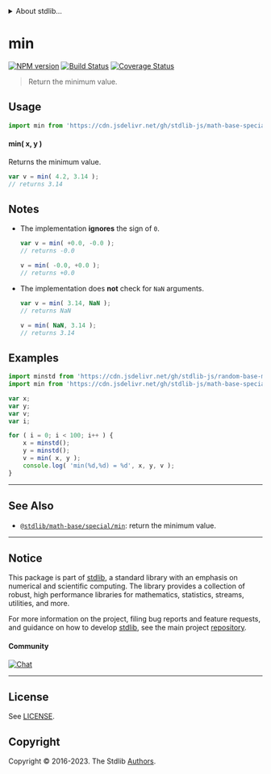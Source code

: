 <!--

@license Apache-2.0

Copyright (c) 2018 The Stdlib Authors.

Licensed under the Apache License, Version 2.0 (the "License");
you may not use this file except in compliance with the License.
You may obtain a copy of the License at

   http://www.apache.org/licenses/LICENSE-2.0

Unless required by applicable law or agreed to in writing, software
distributed under the License is distributed on an "AS IS" BASIS,
WITHOUT WARRANTIES OR CONDITIONS OF ANY KIND, either express or implied.
See the License for the specific language governing permissions and
limitations under the License.

-->


<details>
  <summary>
    About stdlib...
  </summary>
  <p>We believe in a future in which the web is a preferred environment for numerical computation. To help realize this future, we've built stdlib. stdlib is a standard library, with an emphasis on numerical and scientific computation, written in JavaScript (and C) for execution in browsers and in Node.js.</p>
  <p>The library is fully decomposable, being architected in such a way that you can swap out and mix and match APIs and functionality to cater to your exact preferences and use cases.</p>
  <p>When you use stdlib, you can be absolutely certain that you are using the most thorough, rigorous, well-written, studied, documented, tested, measured, and high-quality code out there.</p>
  <p>To join us in bringing numerical computing to the web, get started by checking us out on <a href="https://github.com/stdlib-js/stdlib">GitHub</a>, and please consider <a href="https://opencollective.com/stdlib">financially supporting stdlib</a>. We greatly appreciate your continued support!</p>
</details>

# min

[![NPM version][npm-image]][npm-url] [![Build Status][test-image]][test-url] [![Coverage Status][coverage-image]][coverage-url] <!-- [![dependencies][dependencies-image]][dependencies-url] -->

> Return the minimum value.

<!-- Section to include introductory text. Make sure to keep an empty line after the intro `section` element and another before the `/section` close. -->

<section class="intro">

</section>

<!-- /.intro -->

<!-- Package usage documentation. -->



<section class="usage">

## Usage

```javascript
import min from 'https://cdn.jsdelivr.net/gh/stdlib-js/math-base-special-fast-min@v0.1.0-deno/mod.js';
```

#### min( x, y )

Returns the minimum value.

```javascript
var v = min( 4.2, 3.14 );
// returns 3.14
```

</section>

<!-- /.usage -->

<!-- Package usage notes. Make sure to keep an empty line after the `section` element and another before the `/section` close. -->

<section class="notes">

## Notes

-   The implementation **ignores** the sign of `0`.

    ```javascript
    var v = min( +0.0, -0.0 );
    // returns -0.0

    v = min( -0.0, +0.0 );
    // returns +0.0
    ```

-   The implementation does **not** check for `NaN` arguments.

    ```javascript
    var v = min( 3.14, NaN );
    // returns NaN

    v = min( NaN, 3.14 );
    // returns 3.14
    ```

</section>

<!-- /.notes -->

<!-- Package usage examples. -->

<section class="examples">

## Examples

<!-- eslint no-undef: "error" -->

```javascript
import minstd from 'https://cdn.jsdelivr.net/gh/stdlib-js/random-base-minstd-shuffle@deno/mod.js';
import min from 'https://cdn.jsdelivr.net/gh/stdlib-js/math-base-special-fast-min@v0.1.0-deno/mod.js';

var x;
var y;
var v;
var i;

for ( i = 0; i < 100; i++ ) {
    x = minstd();
    y = minstd();
    v = min( x, y );
    console.log( 'min(%d,%d) = %d', x, y, v );
}
```

</section>

<!-- /.examples -->

<!-- Section to include cited references. If references are included, add a horizontal rule *before* the section. Make sure to keep an empty line after the `section` element and another before the `/section` close. -->

<section class="references">

</section>

<!-- /.references -->

<!-- Section for related `stdlib` packages. Do not manually edit this section, as it is automatically populated. -->

<section class="related">

* * *

## See Also

-   <span class="package-name">[`@stdlib/math-base/special/min`][@stdlib/math/base/special/min]</span><span class="delimiter">: </span><span class="description">return the minimum value.</span>

</section>

<!-- /.related -->

<!-- Section for all links. Make sure to keep an empty line after the `section` element and another before the `/section` close. -->


<section class="main-repo" >

* * *

## Notice

This package is part of [stdlib][stdlib], a standard library with an emphasis on numerical and scientific computing. The library provides a collection of robust, high performance libraries for mathematics, statistics, streams, utilities, and more.

For more information on the project, filing bug reports and feature requests, and guidance on how to develop [stdlib][stdlib], see the main project [repository][stdlib].

#### Community

[![Chat][chat-image]][chat-url]

---

## License

See [LICENSE][stdlib-license].


## Copyright

Copyright &copy; 2016-2023. The Stdlib [Authors][stdlib-authors].

</section>

<!-- /.stdlib -->

<!-- Section for all links. Make sure to keep an empty line after the `section` element and another before the `/section` close. -->

<section class="links">

[npm-image]: http://img.shields.io/npm/v/@stdlib/math-base-special-fast-min.svg
[npm-url]: https://npmjs.org/package/@stdlib/math-base-special-fast-min

[test-image]: https://github.com/stdlib-js/math-base-special-fast-min/actions/workflows/test.yml/badge.svg?branch=v0.1.0
[test-url]: https://github.com/stdlib-js/math-base-special-fast-min/actions/workflows/test.yml?query=branch:v0.1.0

[coverage-image]: https://img.shields.io/codecov/c/github/stdlib-js/math-base-special-fast-min/main.svg
[coverage-url]: https://codecov.io/github/stdlib-js/math-base-special-fast-min?branch=main

<!--

[dependencies-image]: https://img.shields.io/david/stdlib-js/math-base-special-fast-min.svg
[dependencies-url]: https://david-dm.org/stdlib-js/math-base-special-fast-min/main

-->

[chat-image]: https://img.shields.io/gitter/room/stdlib-js/stdlib.svg
[chat-url]: https://app.gitter.im/#/room/#stdlib-js_stdlib:gitter.im

[stdlib]: https://github.com/stdlib-js/stdlib

[stdlib-authors]: https://github.com/stdlib-js/stdlib/graphs/contributors

[umd]: https://github.com/umdjs/umd
[es-module]: https://developer.mozilla.org/en-US/docs/Web/JavaScript/Guide/Modules

[deno-url]: https://github.com/stdlib-js/math-base-special-fast-min/tree/deno
[umd-url]: https://github.com/stdlib-js/math-base-special-fast-min/tree/umd
[esm-url]: https://github.com/stdlib-js/math-base-special-fast-min/tree/esm
[branches-url]: https://github.com/stdlib-js/math-base-special-fast-min/blob/main/branches.md

[stdlib-license]: https://raw.githubusercontent.com/stdlib-js/math-base-special-fast-min/main/LICENSE

<!-- <related-links> -->

[@stdlib/math/base/special/min]: https://github.com/stdlib-js/math-base-special-min/tree/deno

<!-- </related-links> -->

</section>

<!-- /.links -->
